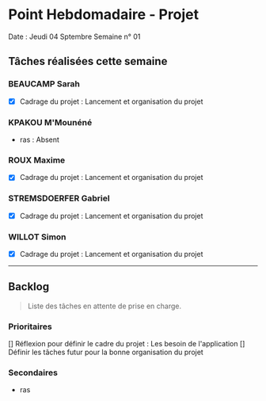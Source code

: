 # Point Hebdomadaire - Projet

Date : Jeudi 04 Sptembre
Semaine n° 01

## Tâches réalisées cette semaine

### BEAUCAMP Sarah

- [X] Cadrage du projet : Lancement et organisation du projet

### KPAKOU M'Mounéné

- ras : Absent

### ROUX Maxime

- [X] Cadrage du projet : Lancement et organisation du projet

### STREMSDOERFER Gabriel

- [X] Cadrage du projet : Lancement et organisation du projet

### WILLOT Simon

- [X] Cadrage du projet : Lancement et organisation du projet

---

## Backlog

> Liste des tâches en attente de prise en charge.

### Prioritaires

[] Réflexion pour définir le cadre du projet : Les besoin de l'application
[] Définir les tâches futur pour la bonne organisation du projet

### Secondaires

- ras